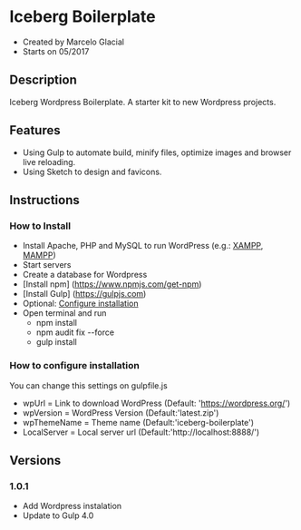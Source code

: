 # Iceberg Boilerplate

* Created by Marcelo Glacial
* Starts on 05/2017

## Description

Iceberg Wordpress Boilerplate. 
A starter kit to new Wordpress projects.


## Features

- Using Gulp to automate build, minify files, optimize images and browser live reloading.
- Using Sketch to design and favicons.


## Instructions

### How to Install 
- Install Apache, PHP and MySQL to run WordPress (e.g.: [XAMPP](https://www.apachefriends.org/download.html), [MAMPP](https://www.mamp.info/en/))
- Start servers
- Create a database for Wordpress
- [Install npm] (https://www.npmjs.com/get-npm)
- [Install Gulp] (https://gulpjs.com)
- Optional: [Configure installation](#how-to-configure-installation)
- Open terminal and run
    - npm install 
    - npm audit fix --force
    - gulp install


### How to configure installation
You can change this settings on gulpfile.js
- wpUrl = Link to download WordPress (Default: 'https://wordpress.org/')
- wpVersion = WordPress Version (Default:'latest.zip')
- wpThemeName = Theme name (Default:'iceberg-boilerplate')
- LocalServer = Local server url (Default:'http://localhost:8888/')



## Versions

### 1.0.1 
- Add Wordpress instalation
- Update to Gulp 4.0
